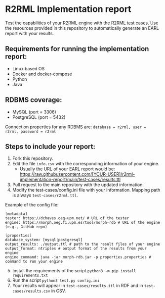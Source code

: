# R2RML Implementation report

Test the capabilities of your R2RML engine with the [R2RML test cases](https://www.w3.org/2001/sw/rdb2rdf/test-cases/).
Use the resources provided in this repository to automatically generate an EARL report with your results.


## Requirements for running the implementation report:

- Linux based OS
- Docker and docker-compose
- Python
- Java

## RDBMS coverage:

- MySQL (port = 3306)
- PostgreSQL (port = 5432)

Connection properties for any RDBMS are: `database = r2rml, user = r2rml, password = r2rml`

## Steps to include your report:

1. Fork this repository.
2. Edit the file `info.csv` with the corresponding information of your engine.
	- Usually the URL of your EARL report would be: https://raw.githubusercontent.com/[YOUR-USER]/r2rml-implementation-report/main/test-cases/results.ttl
3. Pull request to the main repository with the updated information.
4. Modify the test-cases/config.ini file with your information. Mapping path is always `test-cases/r2rml.ttl`.

Example of the config file:
```
[metadata]
tester: https://dchaves.oeg-upm.net/ # URL of the tester 
engine: https://morph.oeg.fi.upm.es/tool/morph-rdb # URL of the engine (e.g., GitHub repo)

[properties]
database_system: [mysql|postgresql]
output_results: ./output.ttl # path to the result files of your engine
output_format: ntriples # output format of the results from your engine
engine_command: java -jar morph-rdb.jar -p properties.properties # command to run your engine
```

5. Install the requirements of the script `python3 -m pip install requirements.txt`
6. Run the script `python3 test.py config.ini`
7. Your results will appear in `test-cases/results.ttl` in RDF and in `test-cases/results.csv` in CSV.

